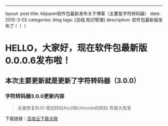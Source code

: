 ---
layout: post
title: kbjopen软件包最新发布关于博客（主要是字符转码器）
date: 2015-3-02
categories: blog
tags: [总结,知识管理]
description: 软件包最新版发布了！！！

# HELLO，大家好，现在软件包最新版0.0.0.6发布啦！

## 本次主要更新就是更新了字符转码器（3.0.0）

### 字符转码器3.0.0更新内容
>全面修复BUG
>增加转码Ascll和Unicode的转码
>界面大改革

下载链接：[百度云下载点我](http://pan.baidu.com/s/1mhNh59m)
